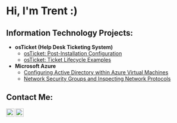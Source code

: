 <h1>Hi, I'm Trent :) </h1>

<h2> Information Technology Projects:</h2>

- <b> osTicket (Help Desk Ticketing System) </b>
  - [osTicket: Post-Installation Configuration](https://github.com/trentnreed/post-install-config)
  - [osTicket: Ticket Lifecycle Examples](https://github.com/trentnreed/ticket-lifecycle)
- <b>Microsoft Azure</b>
  - [Configuring Active Directory within Azure Virtual Machines](https://github.com/trentnreed/configure-ad)
  - [Network Security Groups and Inspecting Network Protocols](https://github.com/trentnreed/azure-network-protocols)

<h2> Contact Me: </h2>

[<img align="left" alt="Trent | Instagram" width="22px" src="https://cdn.jsdelivr.net/npm/simple-icons@v3/icons/instagram.svg"/>][instagram]
[<img align="left" alt="Trent | Twitter" width="22px" src="https://cdn.jsdelivr.net/npm/simple-icons@v3/icons/twitter.svg"/>][Twitter]

[instagram]: https://www.instagram.com/trentnreed
[twitter]: https://www.twitter.com/kensanxx
